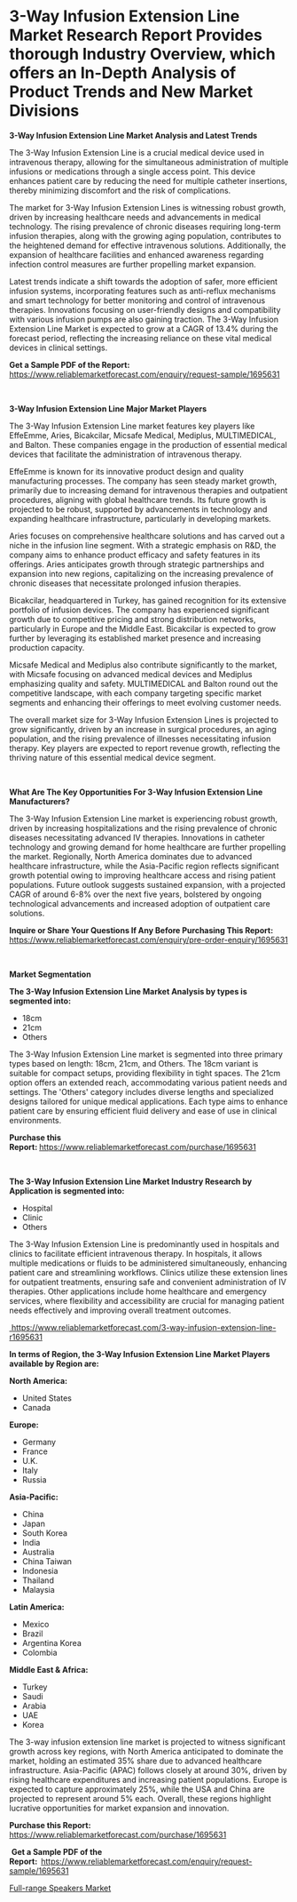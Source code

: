 <p><h1>3-Way Infusion Extension Line Market Research Report Provides thorough Industry Overview, which offers an In-Depth Analysis of Product Trends and New Market Divisions</h1></p><p><strong>3-Way Infusion Extension Line Market Analysis and Latest Trends</strong></p>
<p><p>The 3-Way Infusion Extension Line is a crucial medical device used in intravenous therapy, allowing for the simultaneous administration of multiple infusions or medications through a single access point. This device enhances patient care by reducing the need for multiple catheter insertions, thereby minimizing discomfort and the risk of complications.</p><p>The market for 3-Way Infusion Extension Lines is witnessing robust growth, driven by increasing healthcare needs and advancements in medical technology. The rising prevalence of chronic diseases requiring long-term infusion therapies, along with the growing aging population, contributes to the heightened demand for effective intravenous solutions. Additionally, the expansion of healthcare facilities and enhanced awareness regarding infection control measures are further propelling market expansion.</p><p>Latest trends indicate a shift towards the adoption of safer, more efficient infusion systems, incorporating features such as anti-reflux mechanisms and smart technology for better monitoring and control of intravenous therapies. Innovations focusing on user-friendly designs and compatibility with various infusion pumps are also gaining traction. The 3-Way Infusion Extension Line Market is expected to grow at a CAGR of 13.4% during the forecast period, reflecting the increasing reliance on these vital medical devices in clinical settings.</p></p>
<p><strong>Get a Sample PDF of the Report:&nbsp;</strong> <a href="https://www.reliablemarketforecast.com/enquiry/request-sample/1695631?utm_campaign=3200&utm_medium=2&utm_source=Github&utm_content=ia&utm_term=27032025&utm_id=3-way-infusion-extension-line">https://www.reliablemarketforecast.com/enquiry/request-sample/1695631</a></p>
<p>&nbsp;</p>
<p><strong>3-Way Infusion Extension Line Major Market Players</strong></p>
<p><p>The 3-Way Infusion Extension Line market features key players like EffeEmme, Aries, Bicakcilar, Micsafe Medical, Mediplus, MULTIMEDICAL, and Balton. These companies engage in the production of essential medical devices that facilitate the administration of intravenous therapy.</p><p>EffeEmme is known for its innovative product design and quality manufacturing processes. The company has seen steady market growth, primarily due to increasing demand for intravenous therapies and outpatient procedures, aligning with global healthcare trends. Its future growth is projected to be robust, supported by advancements in technology and expanding healthcare infrastructure, particularly in developing markets.</p><p>Aries focuses on comprehensive healthcare solutions and has carved out a niche in the infusion line segment. With a strategic emphasis on R&D, the company aims to enhance product efficacy and safety features in its offerings. Aries anticipates growth through strategic partnerships and expansion into new regions, capitalizing on the increasing prevalence of chronic diseases that necessitate prolonged infusion therapies.</p><p>Bicakcilar, headquartered in Turkey, has gained recognition for its extensive portfolio of infusion devices. The company has experienced significant growth due to competitive pricing and strong distribution networks, particularly in Europe and the Middle East. Bicakcilar is expected to grow further by leveraging its established market presence and increasing production capacity.</p><p>Micsafe Medical and Mediplus also contribute significantly to the market, with Micsafe focusing on advanced medical devices and Mediplus emphasizing quality and safety. MULTIMEDICAL and Balton round out the competitive landscape, with each company targeting specific market segments and enhancing their offerings to meet evolving customer needs.</p><p>The overall market size for 3-Way Infusion Extension Lines is projected to grow significantly, driven by an increase in surgical procedures, an aging population, and the rising prevalence of illnesses necessitating infusion therapy. Key players are expected to report revenue growth, reflecting the thriving nature of this essential medical device segment.</p></p>
<p>&nbsp;</p>
<p><strong>What Are The Key Opportunities For 3-Way Infusion Extension Line Manufacturers?</strong></p>
<p><p>The 3-Way Infusion Extension Line market is experiencing robust growth, driven by increasing hospitalizations and the rising prevalence of chronic diseases necessitating advanced IV therapies. Innovations in catheter technology and growing demand for home healthcare are further propelling the market. Regionally, North America dominates due to advanced healthcare infrastructure, while the Asia-Pacific region reflects significant growth potential owing to improving healthcare access and rising patient populations. Future outlook suggests sustained expansion, with a projected CAGR of around 6-8% over the next five years, bolstered by ongoing technological advancements and increased adoption of outpatient care solutions.</p></p>
<p><strong>Inquire or Share Your Questions If Any Before Purchasing This Report:</strong> <a href="https://www.reliablemarketforecast.com/enquiry/pre-order-enquiry/1695631?utm_campaign=3200&utm_medium=2&utm_source=Github&utm_content=ia&utm_term=27032025&utm_id=3-way-infusion-extension-line">https://www.reliablemarketforecast.com/enquiry/pre-order-enquiry/1695631</a></p>
<p>&nbsp;</p>
<p><strong>Market Segmentation</strong></p>
<p><strong>The 3-Way Infusion Extension Line Market Analysis by types is segmented into:</strong></p>
<p><ul><li>18cm</li><li>21cm</li><li>Others</li></ul></p>
<p><p>The 3-Way Infusion Extension Line market is segmented into three primary types based on length: 18cm, 21cm, and Others. The 18cm variant is suitable for compact setups, providing flexibility in tight spaces. The 21cm option offers an extended reach, accommodating various patient needs and settings. The 'Others' category includes diverse lengths and specialized designs tailored for unique medical applications. Each type aims to enhance patient care by ensuring efficient fluid delivery and ease of use in clinical environments.</p></p>
<p><strong>Purchase this Report:&nbsp;</strong><a href="https://www.reliablemarketforecast.com/purchase/1695631?utm_campaign=3200&utm_medium=2&utm_source=Github&utm_content=ia&utm_term=27032025&utm_id=3-way-infusion-extension-line">https://www.reliablemarketforecast.com/purchase/1695631</a></p>
<p>&nbsp;</p>
<p><strong>The 3-Way Infusion Extension Line Market Industry Research by Application is segmented into:</strong></p>
<p><ul><li>Hospital</li><li>Clinic</li><li>Others</li></ul></p>
<p><p>The 3-Way Infusion Extension Line is predominantly used in hospitals and clinics to facilitate efficient intravenous therapy. In hospitals, it allows multiple medications or fluids to be administered simultaneously, enhancing patient care and streamlining workflows. Clinics utilize these extension lines for outpatient treatments, ensuring safe and convenient administration of IV therapies. Other applications include home healthcare and emergency services, where flexibility and accessibility are crucial for managing patient needs effectively and improving overall treatment outcomes.</p></p>
<p><a href="https://www.reliablemarketforecast.com/3-way-infusion-extension-line-r1695631?utm_campaign=3200&utm_medium=2&utm_source=Github&utm_content=ia&utm_term=27032025&utm_id=3-way-infusion-extension-line">&nbsp;https://www.reliablemarketforecast.com/3-way-infusion-extension-line-r1695631</a></p>
<p><strong>In terms of Region, the 3-Way Infusion Extension Line Market Players available by Region are:</strong></p>
<p>
    <p> <strong> North America: </strong>
        <ul>
            <li>United States</li>
            <li>Canada</li>
        </ul>
        </p> 
    <p> <strong> Europe: </strong>
        <ul>
            <li>Germany</li>
            <li>France</li>
            <li>U.K.</li>
            <li>Italy</li>
            <li>Russia</li>
        </ul>
        </p> 
    <p> <strong> Asia-Pacific: </strong>
        <ul>
            <li>China</li>
            <li>Japan</li>
            <li>South Korea</li>
            <li>India</li>
            <li>Australia</li>
            <li>China Taiwan</li>
            <li>Indonesia</li>
            <li>Thailand</li>
            <li>Malaysia</li>
        </ul>
        </p> 
    <p> <strong> Latin America: </strong>
        <ul>
            <li>Mexico</li>
            <li>Brazil</li>
            <li>Argentina Korea</li>
            <li>Colombia</li>
        </ul>
        </p> 
    <p> <strong> Middle East & Africa: </strong>
        <ul>
            <li>Turkey</li>
            <li>Saudi</li>
            <li>Arabia</li>
            <li>UAE</li>
            <li>Korea</li>
        </ul>
    </p>
    </p>
<p><p>The 3-way infusion extension line market is projected to witness significant growth across key regions, with North America anticipated to dominate the market, holding an estimated 35% share due to advanced healthcare infrastructure. Asia-Pacific (APAC) follows closely at around 30%, driven by rising healthcare expenditures and increasing patient populations. Europe is expected to capture approximately 25%, while the USA and China are projected to represent around 5% each. Overall, these regions highlight lucrative opportunities for market expansion and innovation.</p></p>
<p><strong>Purchase this Report: </strong><a href="https://www.reliablemarketforecast.com/purchase/1695631?utm_campaign=3200&utm_medium=2&utm_source=Github&utm_content=ia&utm_term=27032025&utm_id=3-way-infusion-extension-line">https://www.reliablemarketforecast.com/purchase/1695631</a></p>
<p>&nbsp;<strong>Get a Sample PDF of the Report:&nbsp;&nbsp;</strong><a href="https://www.reliablemarketforecast.com/enquiry/request-sample/1695631?utm_campaign=3200&utm_medium=2&utm_source=Github&utm_content=ia&utm_term=27032025&utm_id=3-way-infusion-extension-line">https://www.reliablemarketforecast.com/enquiry/request-sample/1695631</a></p>
<p><strong></strong></p>
<p><p><a href="https://github.com/warshatulang0/Market-Research-Report-List-1/blob/main/full-range-speakers-market.md?utm_campaign=3200&utm_medium=2&utm_source=Github&utm_content=ia&utm_term=27032025&utm_id=3-way-infusion-extension-line">Full-range Speakers Market</a></p></p>